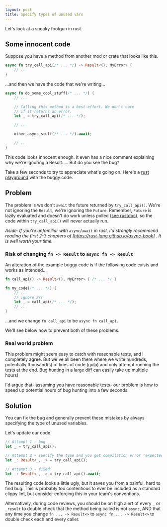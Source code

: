 ```yaml
---
layout: post
title: Specify types of unused vars
---
```


Let's look at a sneaky footgun in rust.

## Some innocent code

Suppose you have a method from another mod or crate that looks like this.

```rust
async fn try_call_api(/* ... */) -> Result<(), MyError> {
    // ...
}
```

...and then we have the code that we're writing...

```rust
async fn do_some_cool_stuff(/* ... */) {
    // ...

    // Calling this method is a best-effort. We don't care
    // if it returns an error.
    let _ = try_call_api(/* ... */);

    // ...

    other_async_stuff(/* ... */).await;

    // ...
}
```

This code looks innocent enough. It even has a nice comment explaining why we're ignoring a Result. ... But do you see the bug?

Take a few seconds to try to appreciate what's going on. Here's a [rust playground](https://play.rust-lang.org/?version=nightly&mode=debug&edition=2021&gist=2338dddcd6595b6957648c81f0d2757c) with the buggy code.

## Problem

The problem is we don't `await` the future returned by `try_call_api()`. We're not ignoring the `Result`, we're ignoring the `Future`. Remember, `Future` is lazily evaluated and doesn't do work unless polled ([see rustdoc](https://doc.rust-lang.org/std/future/trait.Future.html#runtime-characteristics)), so the code within `try_call_api()` will never actually run.

*Aside: If you're unfamiliar with `async`/`await` in rust, I'd strongly recommend reading the first 2-3 chapters of [https://rust-lang.github.io/async-book] . It is well worth your time.*

### Risk of changing `fn -> Result` to `async fn -> Result`

An alteration of the example buggy code is if the following code exists and works as intended...

```rust
fn call_api() -> Result<(), MyError> { /* ... */ }

fn my_code(/* ... */) {
    // ...
    // ignore Err
    let _ = call_api(/* ... */);
    // ...
}
```

...and we change `fn call_api` to be `async fn call_api`.

We'll see below how to prevent both of these problems.

### Real world problem

This problem might seem easy to catch with reasonable tests, and I completely agree. But we've all been there where we write hundreds, potentially thousand(s) of lines of code (gulp) and only attempt running the tests at the end. Bug hunting in a large diff can easily take up multiple hours!

I'd argue that- assuming you have reasonable tests- our problem is how to speed up potential hours of bug hunting into a few seconds.

## Solution

You can fix the bug and generally prevent these mistakes by always specifying the type of unused variables.

Let's update our code.

```rust
// Attempt 1 - bug
let _ = try_call_api();

// Attempt 2 - specify the type and you get compilation error 'expected `Result<_, _>`, found future'
let _: Result<_, _> = try_call_api();

// Attempt 3 - fixed
let _: Result<_, _> = try_call_api().await;
```

The resulting code looks a little ugly, but it saves you from a painful, hard to find bug. This is probably too contentious to ever be included as a standard clippy lint, but consider enforcing this in your team's conventions.

Alternatively, during code reviews, you should be on high alert of every `_` or `_result` to double check that the method being called is not `async`, AND that any time you change `fn ... -> Result<>` to `async fn ... -> Result<>` to double check each and every caller.
